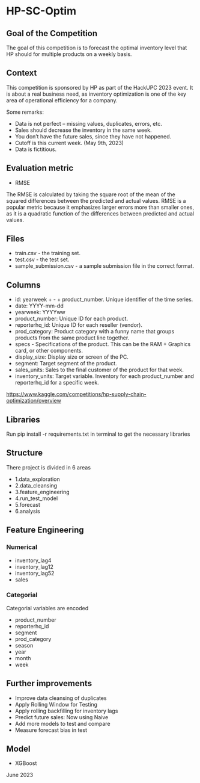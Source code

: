 # HP-SC-Optim

## Goal of the Competition

The goal of this competition is to forecast the optimal inventory level that HP should for multiple products on a weekly basis.

## Context

This competition is sponsored by HP as part of the HackUPC 2023 event. It is about a real business need, as inventory optimization is one of the key area of operational efficiency for a company.

Some remarks:

- Data is not perfect – missing values, duplicates, errors, etc.
- Sales should decrease the inventory in the same week.
- You don’t have the future sales, since they have not happened.
- Cutoff is this current week. (May 9th, 2023)
- Data is fictitious.

## Evaluation metric

- RMSE

The RMSE is calculated by taking the square root of the mean of the squared differences between the predicted and actual values. RMSE is a popular metric because it emphasizes larger errors more than smaller ones, as it is a quadratic function of the differences between predicted and actual values. 

## Files

- train.csv - the training set.
- test.csv - the test set.
- sample_submission.csv - a sample submission file in the correct format.

## Columns

- id: yearweek + - + product_number. Unique identifier of the time series.
- date: YYYY-mm-dd
- yearweek: YYYYww
- product_number: Unique ID for each product.
- reporterhq_id: Unique ID for each reseller (vendor).
- prod_category: Product category with a funny name that groups products from the same product line together.
- specs - Specifications of the product. This can be the RAM + Graphics card, or other components.
- display_size:  Display size or screen of the PC.
- segment:  Target segment of the product.
- sales_units: Sales to the final customer of the product for that week.
- inventory_units:  Target variable. Inventory for each product_number and reporterhq_id for a specific week.

https://www.kaggle.com/competitions/hp-supply-chain-optimization/overview

## Libraries

Run pip install -r requirements.txt in terminal to get the necessary libraries

## Structure

There project is divided in 6 areas 

- 1.data_exploration
- 2.data_cleansing
- 3.feature_engineering
- 4.run_test_model
- 5.forecast
- 6.analysis

## Feature Engineering

### Numerical

- inventory_lag4
- inventory_lag12
- inventory_lag52
- sales

### Categorial

Categorial variables are encoded

- product_number
- reporterhq_id
- segment
- prod_category
- season
- year
- month
- week

## Further improvements

- Improve data cleansing of duplicates
- Apply Rolling Window for Testing
- Apply rolling backfilling for inventory lags
- Predict future sales: Now using Naive
- Add more models to test and compare
- Measure forecast bias in test

## Model

- XGBoost

June 2023

